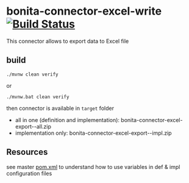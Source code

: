 # bonita-connector-excel-write  [![Build Status](https://travis-ci.org/laurentleseigneur/bonita-connector-excel-write.svg?branch=master)](https://travis-ci.org/laurentleseigneur/bonita-connector-excel-write)

This connector allows to export data to Excel file

## build

```shell script
./mvnw clean verify
```

or 

```shell script
./mvnw.bat clean verify
```
then connector is available in `target` folder

* all in one (definition and implementation): bonita-connector-excel-export-<VERSION>-all.zip 
* implementation only: bonita-connector-excel-export-<VERSION>-impl.zip

## Resources

see master [pom.xml](https://github.com/bonitasoft/bonita-connectors/blob/master/pom.xml) to understand how to use variables in def & impl configuration files